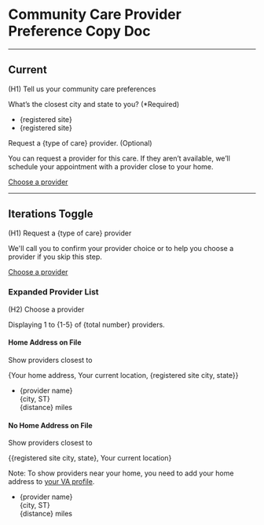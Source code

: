 # Community Care Provider Preference Copy Doc

---

## Current

(H1) Tell us your community care preferences

What’s the closest city and state to you? (*Required)

- {registered site}
- {registered site}

Request a {type of care} provider. (Optional)

You can request a provider for this care. If they aren’t available, we’ll schedule your appointment with a provider close to your home.

[Choose a provider](link)


---

## Iterations Toggle

(H1) Request a {type of care} provider

We'll call you to confirm your provider choice or to help you choose a provider if you skip this step.

[Choose a provider](link)

### Expanded Provider List

(H2) Choose a provider

Displaying 1 to {1-5} of {total number} providers.

#### Home Address on File

Show providers closest to

{Your home address, Your current location, {registered site city, state}}

- {provider name}<br>
{city, ST}<br>
{distance} miles

#### No Home Address on File

Show providers closest to

{{registered site city, state}, Your current location}

Note: To show providers near your home, you need to add your home address to [your VA profile](link).

- {provider name}<br>
{city, ST}<br>
{distance} miles
